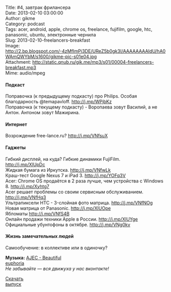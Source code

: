 Title: #4, завтрак фрилансера  
Date: 2013-02-10 03:00:00  
Author: gikme  
Category: podcast  
Tags: acer, android, apple, chrome os, freelance, fujifilm, google, htc, panasonic, ubuntu, электронные чернила  
Slug: 2013-02-10-freelancers-breakfast  
Image: http://2.bp.blogspot.com/-4zMfImPi3DE/UReZ5b0gk3I/AAAAAAAAIdU/hA0WAmQWYbM/s1600/gikme-pic-s01e04.jpg  
Attachment: http://static.qnub.ru/gik.me/mp3/s01/00004-freelancers-breakfast.mp3  
Mime: audio/mpeg

#### Подкаст 

Поправочка (к предыдущему подкасту) про Philips. Особая  
благодарность @temapavloff. <http://j.mp/WPjbKz>   
Поправочка (к текущему подкасту) - Воропаева зовут Василий, а не  
Антон. Антоном зовут Мажирина. 

#### Интернет 

Возрождение free-lance.ru? <http://j.mp/VNfsuX> 

#### Гаджеты 

Гибкий дисплей, на куда? Гибкие динамики FujiFilm.  
<http://j.mp/XlUpDc>   
Жидкая бумага из Иркутска. <http://j.mp/VNfwLk>   
Краш-тест Google Nexus 7 и iPad 3. <http://j.mp/YOFq3V>   
Acer: Chrome OS продаётся в 2 раза лучше, чем устройства с Windows  
8. <http://j.mp/Xyhtg7>   
Acer решает проблемы со своим сервисным обслуживанием.  
<http://j.mp/VNfHq3>   
Ультрапиксели HTC - 3-слойная фото матрица. <http://j.mp/VNfNOg>   
Новая матрица от Panasonic. <http://j.mp/XlUOpe>   
Ябломаты <http://j.mp/VNfS4B>   
Онлайн продажи техники Apple в России. <http://j.mp/XlUYge>   
Официальные убунтофоны в октябре. <http://j.mp/VNg0kv> 

#### Жизнь замечательных людей 

Самообучение: в коллективе или в одиночку?

**Музыка:** [AJEC - Beautiful  
euphoria](http://promodj.com/amurstar/tracks/3834716/AJEC_Beautiful_euphoria)  
*Не забывайте — вся движуха у нас вконтакте!*

[Скачать  
выпуск](http://static.qnub.ru/gik.me/mp3/s01/00004-freelancers-breakfast.mp3)

